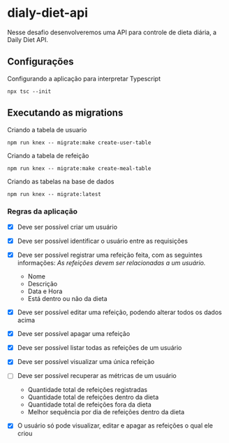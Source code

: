 # dialy-diet-api
Nesse desafio desenvolveremos uma API para controle de dieta diária, a Daily Diet API.

## Configurações

Configurando a aplicação para interpretar Typescript
```
npx tsc --init
```

## Executando as migrations

Criando a tabela de usuario
```
npm run knex -- migrate:make create-user-table
```

Criando a tabela de refeição
```
npm run knex -- migrate:make create-meal-table
```

Criando as tabelas na base de dados
```
npm run knex -- migrate:latest
```

### Regras da aplicação

- [x] Deve ser possível criar um usuário
- [x] Deve ser possível identificar o usuário entre as requisições
- [x] Deve ser possível registrar uma refeição feita, com as seguintes informações:
    *As refeições devem ser relacionadas a um usuário.*
    - Nome
    - Descrição
    - Data e Hora
    - Está dentro ou não da dieta

- [x] Deve ser possível editar uma refeição, podendo alterar todos os dados acima
- [x] Deve ser possível apagar uma refeição
- [x] Deve ser possível listar todas as refeições de um usuário
- [x] Deve ser possível visualizar uma única refeição
- [ ] Deve ser possível recuperar as métricas de um usuário
    - Quantidade total de refeições registradas
    - Quantidade total de refeições dentro da dieta
    - Quantidade total de refeições fora da dieta
    - Melhor sequência por dia de refeições dentro da dieta
- [x] O usuário só pode visualizar, editar e apagar as refeições o qual ele criou